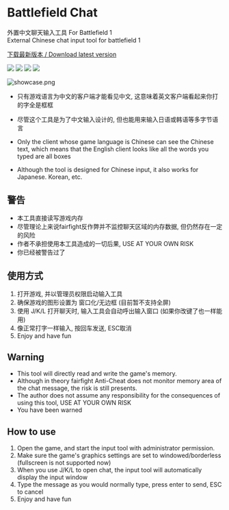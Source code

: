 # Battlefield Chat
外置中文聊天输入工具 For Battlefield 1\
External Chinese chat input tool for battlefield 1

[下载最新版本 / Download latest version](https://github.com/SakuraKoi/BattlefieldChat/releases/latest/download/BattlefieldChat.exe)

![](https://img.shields.io/github/license/SakuraKoi/BattlefieldChat?style=for-the-badge) ![](https://img.shields.io/github/languages/top/SakuraKoi/BattlefieldChat?style=for-the-badge) ![](https://img.shields.io/github/downloads/SakuraKoi/BattlefieldChat/total?style=for-the-badge) ![](https://img.shields.io/github/v/release/SakuraKoi/BattlefieldChat?style=for-the-badge)

![showcase.png](https://i.loli.net/2021/03/03/Sc7b8jHp1eNyZLh.png)

* 只有游戏语言为中文的客户端才能看见中文, 这意味着英文客户端看起来你打的字全是框框
* 尽管这个工具是为了中文输入设计的, 但也能用来输入日语或韩语等多字节语言

* Only the client whose game language is Chinese can see the Chinese text, which means that the English client looks like all the words you typed are all boxes
* Although the tool is designed for Chinese input, it also works for Japanese. Korean, etc.

## 警告
- 本工具直接读写游戏内存
- 尽管理论上来说fairfight反作弊并不监控聊天区域的内存数据, 但仍然存在一定的风险
- 作者不承担使用本工具造成的一切后果, USE AT YOUR OWN RISK
- 你已经被警告过了

## 使用方式
1.  打开游戏, 并以管理员权限启动输入工具
2.  确保游戏的图形设置为 窗口化/无边框 (目前暂不支持全屏)
3.  使用 J/K/L 打开聊天时, 输入工具会自动呼出输入窗口 (如果你改键了也一样能用)
4.  像正常打字一样输入, 按回车发送, ESC取消
5.  Enjoy and have fun

## Warning
- This tool will directly read and write the game's memory.
- Although in theory fairfight Anti-Cheat does not monitor memory area of the chat message, the risk is still presents.
- The author does not assume any responsibility for the consequences of using this tool, USE AT YOUR OWN RISK
- You have been warned

## How to use
1. Open the game, and start the input tool with administrator permission.
2. Make sure the game's graphics settings are set to windowed/borderless (fullscreen is not supported now)
3. When you use J/K/L to open chat, the input tool will automatically display the input window
4. Type the message as you would normally type, press enter to send, ESC to cancel
5. Enjoy and have fun
